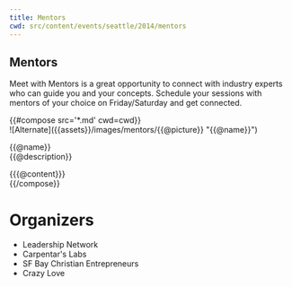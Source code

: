 ```yaml
---
title: Mentors
cwd: src/content/events/seattle/2014/mentors
---
```

## <i class="icon fa-group"></i> Mentors

Meet with Mentors is a great opportunity to connect with industry experts who can guide you and your concepts. Schedule your sessions with mentors of your choice on Friday/Saturday and get connected.
<div class="row">
<!-- style="background: url({{assets}}/images/mentors/{{@picture}})" -->
{{#compose src='*.md' cwd=cwd}}
<div class="6u">
  <div class="mentor-card expander">
      <span class="mentor-picture">
       ![Alternate]({{assets}}/images/mentors/{{@picture}} "{{@name}}")       
      </span>
      <p class="mentor-titles">
        {{@name}}<br/>
        {{@description}}
      </p>
  </div>
  <div class="6u content mentor-description">
    {{{@content}}}
  </div>
</div>
{{/compose}}
</div>

# Organizers

* Leadership Network
* Carpentar's Labs
* SF Bay Christian Entrepreneurs
* Crazy Love

